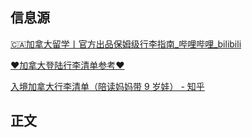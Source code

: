 ## 信息源


[🇨🇦加拿大留学丨官方出品保姆级行李指南_哔哩哔哩_bilibili](https://www.bilibili.com/video/BV1Kg4y1E7vF/?spm_id_from=333.1007.tianma.1-1-1.click&vd_source=edb3b9d2edcf09617c0c07c0499efd40)

[❤️加拿大登陆行李清单参考❤️](https://www.xiaohongshu.com/user/profile/5b8bcbe3a79fd200011f863a/61262c7b000000002103bbdc)

[入境加拿大行李清单（陪读妈妈带 9 岁娃） - 知乎](https://zhuanlan.zhihu.com/p/419368392)

## 正文
